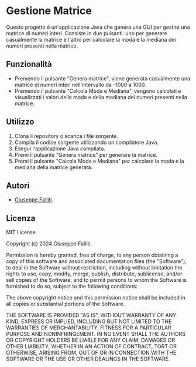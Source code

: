 # Gestione Matrice

Questo progetto è un'applicazione Java che genera una GUI per gestire una matrice di numeri interi. Consiste in due pulsanti: uno per generare casualmente la matrice e l'altro per calcolare la moda e la mediana dei numeri presenti nella matrice.

## Funzionalità

- Premendo il pulsante "Genera matrice", viene generata casualmente una matrice di numeri interi nell'intervallo da -1000 a 1000.
- Premendo il pulsante "Calcola Moda e Mediana", vengono calcolati e visualizzati i valori della moda e della mediana dei numeri presenti nella matrice.

## Utilizzo

1. Clona il repository o scarica i file sorgente.
2. Compila il codice sorgente utilizzando un compilatore Java.
3. Esegui l'applicazione Java compilata.
4. Premi il pulsante "Genera matrice" per generare la matrice.
5. Premi il pulsante "Calcola Moda e Mediana" per calcolare la moda e la mediana della matrice generata.

## Autori
- [Giuseppe Falliti](https://github.com/GiuseppeFalliti).


## Licenza

MIT License

Copyright (c) 2024 Giuseppe Falliti. 

Permission is hereby granted, free of charge, to any person obtaining a copy
of this software and associated documentation files (the "Software"), to deal
in the Software without restriction, including without limitation the rights
to use, copy, modify, merge, publish, distribute, sublicense, and/or sell
copies of the Software, and to permit persons to whom the Software is
furnished to do so, subject to the following conditions:

The above copyright notice and this permission notice shall be included in all
copies or substantial portions of the Software.

THE SOFTWARE IS PROVIDED "AS IS", WITHOUT WARRANTY OF ANY KIND, EXPRESS OR
IMPLIED, INCLUDING BUT NOT LIMITED TO THE WARRANTIES OF MERCHANTABILITY,
FITNESS FOR A PARTICULAR PURPOSE AND NONINFRINGEMENT. IN NO EVENT SHALL THE
AUTHORS OR COPYRIGHT HOLDERS BE LIABLE FOR ANY CLAIM, DAMAGES OR OTHER
LIABILITY, WHETHER IN AN ACTION OF CONTRACT, TORT OR OTHERWISE, ARISING FROM,
OUT OF OR IN CONNECTION WITH THE SOFTWARE OR THE USE OR OTHER DEALINGS IN THE
SOFTWARE.
